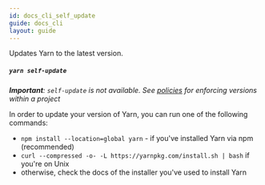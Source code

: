 ```yaml
---
id: docs_cli_self_update
guide: docs_cli
layout: guide
---
```


<p class="lead">Updates Yarn to the latest version.</p>

##### `yarn self-update` <a class="toc" id="toc-yarn-self-update" href="#toc-yarn-self-update"></a>

_**Important**: `self-update` is not available. See [policies](https://yarnpkg.com/lang/en/docs/cli/policies/#toc-policies-set-version) for enforcing versions within a project_

In order to update your version of Yarn, you can run one of the following commands:

- `npm install --location=global yarn` - if you've installed Yarn via npm (recommended)
- `curl --compressed -o- -L https://yarnpkg.com/install.sh | bash` if you're on Unix
- otherwise, check the docs of the installer you've used to install Yarn

